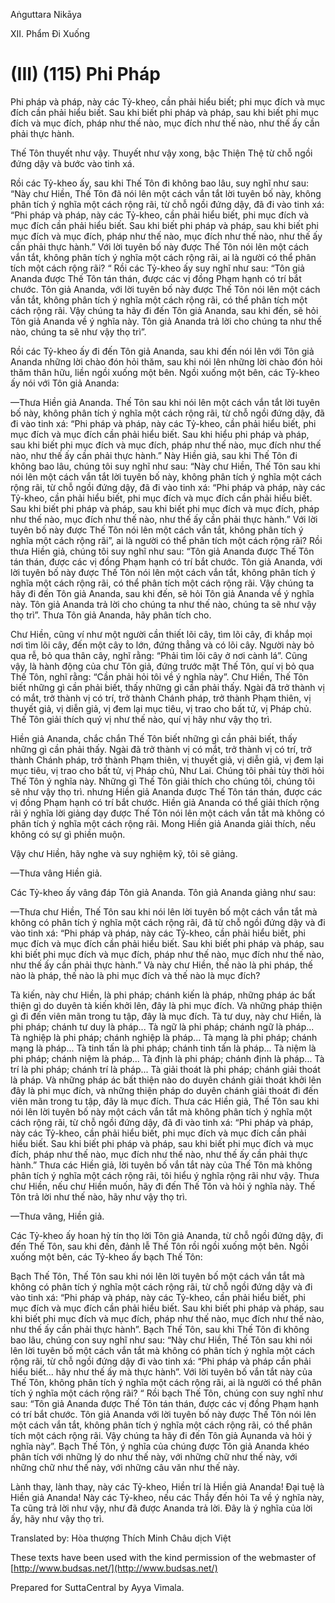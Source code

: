  

Aṅguttara Nikāya

XII. Phẩm Ði Xuống

# (III) (115) Phi Pháp

Phi pháp và pháp, này các Tỷ-kheo, cần phải hiểu biết; phi mục đích và mục đích cần phải hiểu biết. Sau khi biết phi pháp và pháp, sau khi biết phi mục đích và mục đích, pháp như thế nào, mục đích như thế nào, như thế ấy cần phải thực hành.

Thế Tôn thuyết như vậy. Thuyết như vậy xong, bậc Thiện Thệ từ chỗ ngồi đứng dậy và bước vào tinh xá.

Rồi các Tỷ-kheo ấy, sau khi Thế Tôn đi không bao lâu, suy nghĩ như sau: “Này chư Hiền, Thế Tôn đã nói lên một cách vắn tắt lời tuyên bố này, không phân tích ý nghĩa một cách rộng rãi, từ chỗ ngồi đứng dậy, đã đi vào tinh xá: “Phi pháp và pháp, này các Tỷ-kheo, cần phải hiểu biết, phi mục đích và mục đích cần phải hiểu biết. Sau khi biết phi pháp và pháp, sau khi biết phi mục đích và mục đích, pháp như thế nào, mục đích như thế nào, như thế ấy cần phải thực hành.” Với lời tuyên bố này được Thế Tôn nói lên một cách vắn tắt, không phân tích ý nghĩa một cách rộng rãi, ai là người có thể phân tích một cách rộng rãi? “ Rồi các Tỷ-kheo ấy suy nghĩ như sau: “Tôn giả Ananda được Thế Tôn tán thán, được các vị đồng Phạm hạnh có trí bắt chước. Tôn giả Ananda, với lời tuyên bố này được Thế Tôn nói lên một cách vắn tắt, không phân tích ý nghĩa một cách rộng rãi, có thể phân tích một cách rộng rãi. Vậy chúng ta hãy đi đến Tôn giả Ananda, sau khi đến, sẽ hỏi Tôn giả Ananda về ý nghĩa này. Tôn giả Ananda trả lời cho chúng ta như thế nào, chúng ta sẽ như vậy thọ trì”.

Rồi các Tỷ-kheo ấy đi đến Tôn giả Ananda, sau khi đến nói lên với Tôn giả Ananda những lời chào đón hỏi thăm, sau khi nói lên những lời chào đón hỏi thăm thân hữu, liền ngồi xuống một bên. Ngồi xuống một bên, các Tỷ-kheo ấy nói với Tôn giả Ananda:

—Thưa Hiền giả Ananda. Thế Tôn sau khi nói lên một cách vắn tắt lời tuyên bố này, không phân tích ý nghĩa một cách rộng rãi, từ chỗ ngồi đứng dậy, đã đi vào tinh xá: “Phi pháp và pháp, này các Tỷ-kheo, cần phải hiểu biết, phi mục đích và mục đích cần phải hiểu biết. Sau khi hiểu phi pháp và pháp, sau khi biết phi mục đích và mục đích, pháp như thế nào, mục đích như thế nào, như thế ấy cần phải thực hành.” Này Hiền giả, sau khi Thế Tôn đi không bao lâu, chúng tôi suy nghĩ như sau: “Này chư Hiền, Thế Tôn sau khi nói lên một cách vắn tắt lời tuyên bố này, không phân tích ý nghĩa một cách rộng rãi, từ chỗ ngồi đứng dậy, đã đi vào tinh xá: “Phi pháp và pháp, này các Tỷ-kheo, cần phải hiểu biết, phi mục đích và mục đích cần phải hiểu biết. Sau khi biết phi pháp và pháp, sau khi biết phi mục đích và mục đích, pháp như thế nào, mục đích như thế nào, như thế ấy cần phải thực hành.” Với lời tuyên bố này được Thế Tôn nói lên một cách vắn tắt, không phân tích ý nghĩa một cách rộng rãi”, ai là người có thể phân tích một cách rộng rãi? Rồi thưa Hiền giả, chúng tôi suy nghĩ như sau: “Tôn giả Ananda được Thế Tôn tán thán, được các vị đồng Phạm hạnh có trí bắt chước. Tôn giả Ananda, với lời tuyên bố này được Thế Tôn nói lên một cách vắn tắt, không phân tích ý nghĩa một cách rộng rãi, có thể phân tích một cách rộng rãi. Vậy chúng ta hãy đi đến Tôn giả Ananda, sau khi đến, sẽ hỏi Tôn giả Ananda về ý nghĩa này. Tôn giả Ananda trả lời cho chúng ta như thế nào, chúng ta sẽ như vậy thọ trì”. Thưa Tôn giả Ananda, hãy phân tích cho.

Chư Hiền, cũng ví như một người cần thiết lõi cây, tìm lõi cây, đi khắp mọi nơi tìm lõi cây, đến một cây to lớn, đứng thẳng và có lõi cây. Người này bỏ qua rễ, bỏ qua thân cây, nghĩ rằng: “Phải tìm lõi cây ở nơi cành lá”. Cũng vậy, là hành động của chư Tôn giả, đứng trước mặt Thế Tôn, quí vị bỏ qua Thế Tôn, nghĩ rằng: “Cần phải hỏi tôi về ý nghĩa này”. Chư Hiền, Thế Tôn biết những gì cần phải biết, thấy những gì cần phải thấy. Ngài đã trở thành vị có mắt, trở thành vị có trí, trở thành Chánh pháp, trở thành Phạm thiên, vị thuyết giả, vị diễn giả, vị đem lại mục tiêu, vị trao cho bất tử, vị Pháp chủ. Thế Tôn giải thích quý vị như thế nào, quí vị hãy như vậy thọ trì.

Hiền giả Ananda, chắc chắn Thế Tôn biết những gì cần phải biết, thấy những gì cần phải thấy. Ngài đã trở thành vị có mắt, trở thành vị có trí, trở thành Chánh pháp, trở thành Phạm thiên, vị thuyết giả, vị diễn giả, vị đem lại mục tiêu, vị trao cho bất tử, vị Pháp chủ, Như Lai. Chúng tôi phải tùy thời hỏi Thế Tôn ý nghĩa này. Những gì Thế Tôn giải thích cho chúng tôi, chúng tôi sẽ như vậy thọ trì. nhưng Hiền giả Ananda được Thế Tôn tán thán, được các vị đồng Phạm hạnh có trí bắt chước. Hiền giả Ananda có thể giải thích rộng rãi ý nghĩa lời giảng dạy được Thế Tôn nói lên một cách vắn tắt mà không có phân tích ý nghĩa một cách rộng rãi. Mong Hiền giả Ananda giải thích, nếu không có sự gì phiền muộn.

Vậy chư Hiền, hãy nghe và suy nghiệm kỹ, tôi sẽ giảng.

—Thưa vâng Hiền giả.

Các Tỷ-kheo ấy vâng đáp Tôn giả Ananda. Tôn giả Ananda giảng như sau:

—Thưa chư Hiền, Thế Tôn sau khi nói lên lời tuyên bố một cách vắn tắt mà không có phân tích ý nghĩa một cách rộng rãi, đã từ chỗ ngồi đứng dậy và đi vào tinh xá: “Phi pháp và pháp, này các Tỷ-kheo, cần phải hiểu biết, phi mục đích và mục đích cần phải hiểu biết. Sau khi biết phi pháp và pháp, sau khi biết phi mục đích và mục đích, pháp như thế nào, mục đích như thế nào, như thế ấy cần phải thực hành.” Và này chư Hiền, thế nào là phi pháp, thế nào là pháp, thế nào là phi mục đích và thế nào là mục đích?

Tà kiến, này chư Hiền, là phi pháp; chánh kiến là pháp, những pháp ác bất thiện gì do duyên tà kiến khởi lên, đây là phi mục đích. Và những pháp thiện gì đi đến viên mãn trong tu tập, đây là mục đích. Tà tư duy, này chư Hiền, là phi pháp; chánh tư duy là pháp... Tà ngữ là phi pháp; chánh ngữ là pháp... Tà nghiệp là phi pháp; chánh nghiệp là pháp... Tà mạng là phi pháp; chánh mạng là pháp... Tà tinh tấn là phi pháp; chánh tinh tấn là pháp... Tà niệm là phi pháp; chánh niệm là pháp... Tà định là phi pháp; chánh định là pháp... Tà trí là phi pháp; chánh trí là pháp... Tà giải thoát là phi pháp; chánh giải thoát là pháp. Và những pháp ác bất thiện nào do duyên chánh giải thoát khởi lên đây là phi mục đích, và những thiện pháp do duyên chánh giải thoát đi đến viên mãn trong tu tập, đây là mục đích. Thưa các Hiền giả, Thế Tôn sau khi nói lên lời tuyên bố này một cách vắn tắt mà không phân tích ý nghĩa một cách rộng rãi, từ chỗ ngồi đứng dậy, đã đi vào tinh xá: “Phi pháp và pháp, này các Tỷ-kheo, cần phải hiểu biết, phi mục đích và mục đích cần phải hiểu biết. Sau khi biết phi pháp và pháp, sau khi biết phi mục đích và mục đích, pháp như thế nào, mục đích như thế nào, như thế ấy cần phải thực hành.” Thưa các Hiền giả, lời tuyên bố vắn tắt này của Thế Tôn mà không phân tích ý nghĩa một cách rộng rãi, tôi hiểu ý nghĩa rộng rãi như vậy. Thưa chư Hiền, nếu chư Hiền muốn, hãy đi đến Thế Tôn và hỏi ý nghĩa này. Thế Tôn trả lời như thế nào, hãy như vậy thọ trì.

—Thưa vâng, Hiền giả.

Các Tỷ-kheo ấy hoan hỷ tín thọ lời Tôn giả Ananda, từ chỗ ngồi đứng dậy, đi đến Thế Tôn, sau khi đến, đảnh lễ Thế Tôn rồi ngồi xuống một bên. Ngồi xuống một bên, các Tỷ-kheo ấy bạch Thế Tôn:

Bạch Thế Tôn, Thế Tôn sau khi nói lên lời tuyên bố một cách vắn tắt mà không có phân tích ý nghĩa một cách rộng rãi, từ chỗ ngồi đứng dậy và đi vào tinh xá: “Phi pháp và pháp, này các Tỷ-kheo, cần phải hiểu biết, phi mục đích và mục đích cần phải hiểu biết. Sau khi biết phi pháp và pháp, sau khi biết phi mục đích và mục đích, pháp như thế nào, mục đích như thế nào, như thế ấy cần phải thực hành”. Bạch Thế Tôn, sau khi Thế Tôn đi không bao lâu, chúng con suy nghĩ như sau: “Này chư Hiền, Thế Tôn sau khi nói lên lời tuyên bố một cách vắn tắt mà không có phân tích ý nghĩa một cách rộng rãi, từ chỗ ngồi đứng dậy đi vào tinh xá: “Phi pháp và pháp cần phải hiểu biết... hãy như thế ấy mà thực hành”. Với lời tuyên bố vắn tắt này của Thế Tôn, không phân tích ý nghĩa một cách rộng rãi, ai là người có thể phân tích ý nghĩa một cách rộng rãi? “ Rồi bạch Thế Tôn, chúng con suy nghĩ như sau: “Tôn giả Ananda được Thế Tôn tán thán, được các vị đồng Phạm hạnh có trí bắt chước. Tôn giả Ananda với lời tuyên bố này được Thế Tôn nói lên một cách vắn tắt, không phân tích ý nghĩa một cách rộng rãi, có thể phân tích một cách rộng rãi. Vậy chúng ta hãy đi đến Tôn giả Aụnanda và hỏi ý nghĩa này”. Bạch Thế Tôn, ý nghĩa của chúng được Tôn giả Ananda khéo phân tích với những lý do như thế này, với những chữ như thế này, với những chữ như thế này, với những câu văn như thế này.

Lành thay, lành thay, này các Tỷ-kheo, Hiền trí là Hiền giả Ananda! Ðại tuệ là Hiền giả Ananda! Này các Tỷ-kheo, nếu các Thầy đến hỏi Ta về ý nghĩa này, Ta cũng trả lời như vậy, như đã được Ananda trả lời. Ðây là ý nghĩa của lời ấy, hãy như vậy thọ trì.

Translated by: Hòa thượng Thích Minh Châu dịch Việt

These texts have been used with the kind permission of the webmaster of [http://www.budsas.net/](http://www.budsas.net/)

Prepared for SuttaCentral by Ayya Vimala.